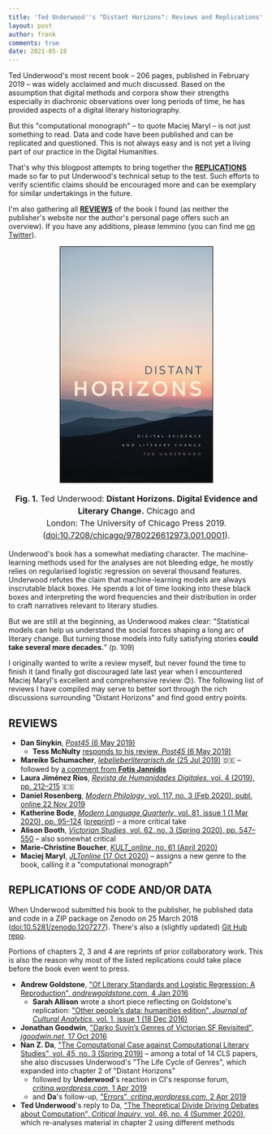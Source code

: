 ```yaml
---
title: 'Ted Underwood''s "Distant Horizons": Reviews and Replications'
layout: post
author: frank
comments: true
date: 2021-05-18
---
```


Ted Underwood's most recent book – 206 pages, published in February 2019 – was widely acclaimed and much discussed. Based on the assumption that digital methods and corpora show their strengths especially in diachronic observations over long periods of time, he has provided aspects of a digital literary historiography.

But this "computational monograph" – to quote Maciej Maryl – is not just something to read. Data and code have been published and can be replicated and questioned. This is not always easy and is not yet a living part of our practice in the Digital Humanities.

That's why this blogpost attempts to bring together the [**REPLICATIONS**](#replications-of-code-andor-data) made so far to put Underwood's technical setup to the test. Such efforts to verify scientific claims should be encouraged more and can be exemplary for similar undertakings in the future.

I'm also gathering all [**REVIEWS**](#reviews) of the book I found (as neither the publisher's website nor the author's personal page offers such an overview). If you have any additions, please lemmino (you can find me [on Twitter](https://twitter.com/umblaetterer)).

<figure style="text-align:center;">
  <img src="/images/underwood-distant-horizons-cover.jpg" alt="Underwood, Distant Horizons, cover" style="width:300px; border: 1px solid transparent; border-color: black;}" />
</figure>
<center><p style="font-size: 16px; line-height: 24px;"><b>Fig. 1.</b> Ted Underwood: <b>Distant Horizons. Digital Evidence and Literary Change.</b> Chicago and <br />London: The University of Chicago Press 2019. (<a href="https://doi.org/10.7208/chicago/9780226612973.001.0001">doi:10.7208/chicago/9780226612973.001.0001</a>).</p></center>

Underwood's book has a somewhat mediating character. The machine-learning methods used for the analyses are not bleeding edge, he mostly relies on regularised logistic regression on several thousand features. Underwood refutes the claim that machine-learning models are always inscrutable black boxes. He spends a lot of time looking into these black boxes and interpreting the word frequencies and their distribution in order to craft narratives relevant to literary studies.

But we are still at the beginning, as Underwood makes clear: "Statistical models can help us understand the social forces shaping a long arc of literary change. But turning those models into fully satisfying stories **could take several more decades.**" (p. 109)

I originally wanted to write a review myself, but never found the time to finish it (and finally got discouraged late last year when I encountered Maciej Maryl's excellent and comprehensive review 😊). The following list of reviews I have compiled may serve to better sort through the rich discussions surrounding "Distant Horizons" and find good entry points.

## REVIEWS

* **Dan Sinykin**, [*Post45* (6 May 2019)](https://post45.org/2019/05/distant-reading-and-literary-knowledge/)
  * **Tess McNulty** [responds to his review, *Post45* (6 May 2019)](https://post45.org/2019/05/seeing-double-a-response-to-dan-sinykin/)
* **Mareike Schumacher**, [*lebelieberliterarisch.de* (25 Jul 2019)](https://lebelieberliterarisch.de/ted-underwoods-distant-horizons/) 🇩🇪 – followed by [a comment from **Fotis Jannidis**](https://lebelieberliterarisch.de/ted-underwoods-distant-horizons/#comment-580)
* **Laura Jiménez Ríos**, [*Revista de Humanidades Digitales*, vol. 4 (2019), pp. 212–215](https://doi.org/10.5944/rhd.vol.4.2019.24217) 🇪🇸
* **Daniel Rosenberg**, [*Modern Philology*, vol. 117, no. 3 (Feb 2020),  publ. online 22 Nov 2019](https://doi.org/10.1086/707111)
* **Katherine Bode**, [*Modern Language Quarterly*, vol. 81, issue 1 (1 Mar 2020), pp. 95–124](https://doi.org/10.1215/00267929-7933102
) ([preprint](https://katherinebode.files.wordpress.com/2019/10/mlq2019_preprint.pdf)) – a more critical take
* **Alison Booth**, [*Victorian Studies*, vol. 62, no. 3 (Spring 2020), pp. 547–550](https://muse.jhu.edu/article/771272/summary) – also somewhat critical
* **Marie-Christine Boucher**, [*KULT_online*, no. 61 (April 2020)](https://doi.org/10.22029/ko.2020.1025)
* **Maciej Maryl**, [*JLTonline* (17 Oct 2020)](http://www.jltonline.de/index.php/reviews/article/view/1090/2504) – assigns a new genre to the book, calling it a "computational monograph"

## REPLICATIONS OF CODE AND/OR DATA

When Underwood submitted his book to the publisher, he published data and code in a ZIP package on Zenodo on 25 March 2018 ([doi:10.5281/zenodo.1207277](https://doi.org/10.5281/zenodo.1207277)). There's also a (slightly updated) [Git Hub repo](https://github.com/tedunderwood/horizon).

Portions of chapters 2, 3 and 4 are reprints of prior collaboratory work. This is also the reason why most of the listed replications could take place before the book even went to press.

* **Andrew Goldstone**, ["Of Literary Standards and Logistic Regression: A Reproduction", *andrewgoldstone.com*, 4 Jan 2016](https://www.andrewgoldstone.com/blog/2016/01/04/standards/)
  * **Sarah Allison** wrote a short piece reflecting on Goldstone's replication: ["Other people’s data: humanities edition", *Journal of Cultural Analytics*, vol. 1, issue 1 (18 Dec 2016)](https://doi.org/10.22148/001c.11822)
* **Jonathan Goodwin**, ["Darko Suvin’s Genres of Victorian SF Revisited", *jgoodwin.net*, 17 Oct 2016](https://www.jgoodwin.net/blog/more-suvin/)
* **Nan Z. Da**, ["The Computational Case against Computational Literary Studies", vol. 45, no. 3 (Spring 2019)](https://doi.org/10.1086/702594) – among a total of 14 CLS papers, she also discusses Underwood's "The Life Cycle of Genres", which expanded into chapter 2 of "Distant Horizons"
  * followed by **Underwood**'s reaction in CI's response forum, [*critinq.wordpress.com*, 1 Apr 2019](https://critinq.wordpress.com/2019/04/01/computational-literary-studies-participant-forum-responses-8/)
  * and **Da**'s follow-up, ["Errors", *critinq.wordpress.com*, 2 Apr 2019](https://critinq.wordpress.com/2019/04/02/computational-literary-studies-participant-forum-responses-day-2/)
* **Ted Underwood**'s reply to Da, ["The Theoretical Divide Driving Debates about Computation", *Critical Inquiry*, vol. 46, no. 4 (Summer 2020)](https://doi.org/10.1086/709229), which re-analyses material in chapter 2 using different methods
